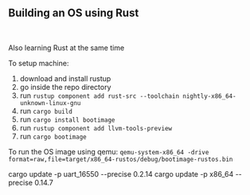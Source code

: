 <h2>Building an OS using Rust</h2> <br>
<p>Also learning Rust at the same time</p>

To setup machine:
1. download and install rustup
2. go inside the repo directory
3. run `rustup component add rust-src --toolchain nightly-x86_64-unknown-linux-gnu`
4. run `cargo build`
5. run `cargo install bootimage`
6. run `rustup component add llvm-tools-preview`
7. run `cargo bootimage`

To run the OS image using qemu:
`qemu-system-x86_64 -drive format=raw,file=target/x86_64-rustos/debug/bootimage-rustos.bin`

cargo update -p uart_16550 --precise 0.2.14
cargo update -p x86_64 --precise 0.14.7
